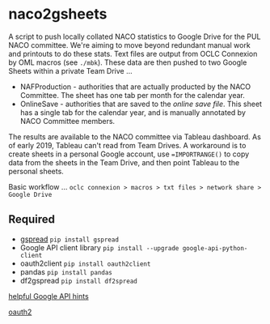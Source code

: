 # naco2gsheets

A script to push locally collated NACO statistics to Google Drive for the PUL NACO committee. We're aiming to move beyond redundant manual work and printouts to do these stats. Text files are output from OCLC Connexion by OML macros (see `./mbk`). These data are then pushed to two Google Sheets within a private Team Drive ...
* NAFProduction - authorities that are actually producted by the NACO Committee. The sheet has one tab per month for the calendar year.
* OnlineSave - authorities that are saved to the *online save file*. This sheet has a single tab for the calendar year, and is manually annotated by NACO Committee members.

The results are available to the NACO committee via Tableau dashboard. As of early 2019, Tableau can't read from Team Drives. A workaround is to create sheets in a personal Google account, use `=IMPORTRANGE()` to copy data from the sheets in the Team Drive, and then point Tableau to the personal sheets.  

Basic workflow ...
`oclc connexion > macros > txt files > network share > Google Drive`


## Required
* [gspread](https://github.com/burnash/gspread) `pip install gspread`
* Google API client library `pip install --upgrade google-api-python-client`
* oauth2client `pip install oauth2client`
* pandas `pip install pandas`
* df2gspread `pip install df2spread`

[helpful Google API hints](https://www.twilio.com/blog/2017/02/an-easy-way-to-read-and-write-to-a-google-spreadsheet-in-python.html)

[oauth2](https://gspread.readthedocs.io/en/latest/oauth2.html)
